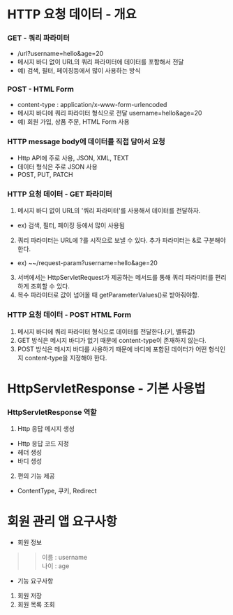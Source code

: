
# HTTP 요청 데이터 - 개요

### GET - 쿼리 파라미터
- /url?username=hello&age=20
- 메시지 바디 없이 URL의 쿼리 파라미터에 데이터를 포함해서 전달
- 예) 검색, 필터, 페이징등에서 많이 사용하는 방식

### POST - HTML Form
- content-type : application/x-www-form-urlencoded
- 메시지 바디에 쿼리 파라미터 형식으로 전달 username=hello&age=20
- 예) 회원 가입, 상품 주문, HTML Form 사용

### HTTP message body에 데이터를 직접 담아서 요청
- Http API에 주로 사용, JSON, XML, TEXT
- 데이터 형식은 주로 JSON 사용
- POST, PUT, PATCH


### HTTP 요청 데이터 - GET 파라미터
1. 메시지 바디 없이 URL의 '쿼리 파라미터'를 사용해서 데이터를 전달하자.
- ex) 검색, 필터, 페이징 등에서 많이 사용됨
2. 쿼리 파라미터는 URL에 ?를 시작으로 보낼 수 있다. 추가 파라미터는 &로 구분해야 한다.
- ex) ~~/request-param?username=hello&age=20
3. 서버에서는 HttpServletRequest가 제공하는 메서드를 통해 쿼리 파라미터를 편리하게 조회할 수 있다.
4. 복수 파라미터로 값이 넘어올 때 getParameterValues()로 받아줘야함.


### HTTP 요청 데이터 - POST HTML Form
1. 메시지 바디에 쿼리 파라미터 형식으로 데이터를 전달한다.(키, 밸류값)
2. GET 방식은 메시지 바디가 없기 때문에 content-type이 존재하지 않는다.
3. POST 방식은 메시지 바디를 사용하기 때문에 바디에 포함된 데이터가 어떤 형식인지 content-type을 지정해야 한다.

# HttpServletResponse - 기본 사용법
### HttpServletResponse 역할
1. Http 응답 메시지 생성
- Http 응답 코드 지정
- 헤더 생성
- 바디 생성
2. 편의 기능 제공
- ContentType, 쿠키, Redirect



# 회원 관리 앱 요구사항
- 회원 정보
> > 이름 : username<br/>
> > 나이 : age<br/>
- 기능 요구사항
1. 회원 저장
2. 회원 목록 조회